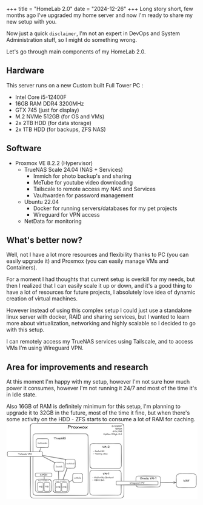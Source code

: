 +++
title = "HomeLab 2.0"
date = "2024-12-26"
+++
Long story short, few months ago I've upgraded my home server and now I'm ready to share my new setup with you.

Now just a quick `disclaimer`, I'm not an expert in DevOps and System Administration stuff, so I might do something wrong.

Let's go through main components of my HomeLab 2.0.

## Hardware
This server runs on a new Custom built Full Tower PC :
- Intel Core i5-12400F
- 16GB RAM DDR4 3200MHz
- GTX 745 (just for display)
- M.2 NVMe 512GB (for OS and VMs)
- 2x 2TB HDD (for data storage)
- 2x 1TB HDD (for backups, ZFS NAS)

## Software
- Proxmox VE 8.2.2 (Hypervisor)
  - TrueNAS Scale 24.04 (NAS + Services)
    - Immich for photo backup's and sharing
    - MeTube for youtube video downloading
    - Tailscale to remote access my NAS and Services
    - Vaultwarden for password management
  - Ubuntu 22.04
    - Docker for running servers/databases for my pet projects 
    - Wireguard for VPN access
  - NetData for monitoring

## What's better now?
Well, not I have a lot more resources and flexibility thanks to PC (you can easily upgrade it) and Proxmox (you can easily manage VMs and Containers).  

For a moment I had thoughts that current setup is overkill for my needs, but then I realized that I can easily scale it up or down, and it's a good thing to have a lot of resources for future projects, I absolutely love idea of dynamic creation of virtual machines.  

However instead of using this complex setup I could just use a standalone linux server with docker, RAID and sharing services, but I wanted to learn more about virtualization, networking and highly scalable so I decided to go with this setup.

I can remotely access my TrueNAS services using Tailscale, and to access VMs I'm using Wireguard VPN.

## Area for improvements and research  
At this moment I'm happy with my setup, however I'm not sure how much power it consumes, however I'm not running it 24/7 and most of the time it's in Idle state.  

Also 16GB of RAM is definitely minimum for this setup, I'm planning to upgrade it to 32GB in the future, most of the time it fine, but when there's some activity on the HDD - ZFS starts to consume a lot of RAM for caching.  
<img alt="homelab setup" async src="homelab2.png"></img>  